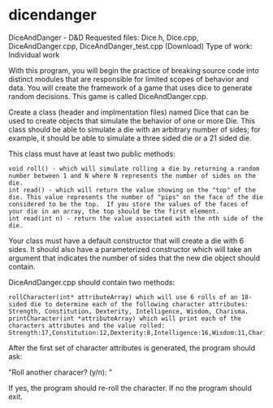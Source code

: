 # dicendanger

DiceAndDanger - D&D
Requested files: Dice.h, Dice.cpp, DiceAndDanger.cpp, DiceAndDanger_test.cpp (Download)
Type of work: Individual work

With this program, you will begin the practice of breaking source code into distinct modules that are responsible for limited scopes of behavior and data. You will create the framework of a game that uses dice to generate random decisions. This game is called DiceAndDanger.cpp.

Create a class (header and implmentation files) named Dice that can be used to create objects that simulate the behavior of one or more Die. This class should be able to simulate a die with an arbitrary number of sides; for example, it should be able to simulate a three sided die or a 21 sided die.

This class must have at least two public methods:

    void roll() - which will simulate rolling a die by returning a random number between 1 and N where N represents the number of sides on the die.
    int read() - which will return the value showing on the "top" of the die. This value represents the number of "pips" on the face of the die considered to be the top.  If you store the values of the faces of your die in an array, the top should be the first element.
    int read(int n) - return the value associated with the nth side of the die.

Your class must have a default constructor that will create a die with 6 sides. It should also have a parameterized constructor which will take an argument that indicates the number of sides that the new die object should contain.

DiceAndDanger.cpp should contain two methods:

    rollCharacter(int* attributeArray) which will use 6 rolls of an 18-sided die to determine each of the following character attributes: Strength, Constitution, Dexterity, Intelligence, Wisdom, Charisma.
    printCharacter(int *attributeArray) which will print each of the characters attributes and the value rolled: Strength:17,Constitution:12,Dexterity:8,Intelligence:16,Wisdom:11,Charisma:4

After the first set of character attributes is generated, the program should ask:

"Roll another characer? (y/n): "

If yes, the program should re-roll the character. If no the program should exit.
